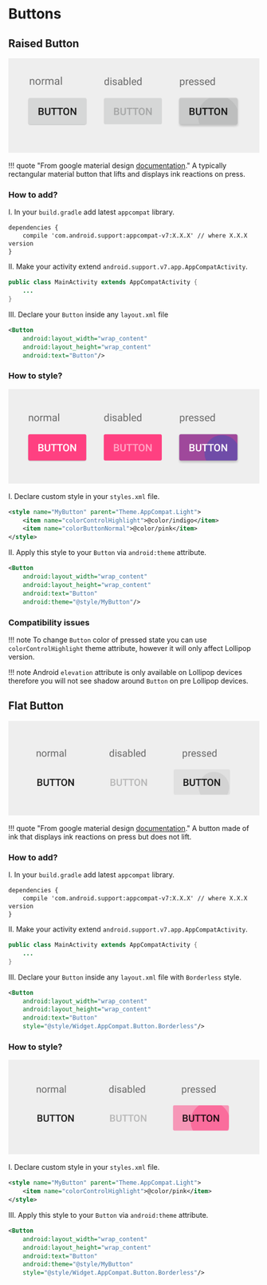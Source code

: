 # Buttons

## Raised Button

![](../images/raised-button-intro-v2.png)

!!! quote "From google material design [documentation](https://material.io/guidelines/components/buttons.html#buttons-raised-buttons)."
          A typically rectangular material button that lifts and displays ink reactions on press.

### How to add?

I. In your `build.gradle` add latest `appcompat` library.

```
dependencies {
    compile 'com.android.support:appcompat-v7:X.X.X' // where X.X.X version
}
```
II. Make your activity extend `android.support.v7.app.AppCompatActivity`.

```java
public class MainActivity extends AppCompatActivity {
    ...
}
```
III. Declare your `Button` inside any `layout.xml` file

```xml
<Button
    android:layout_width="wrap_content"
    android:layout_height="wrap_content"
    android:text="Button"/>
```

### How to style?

![](../images/raised-button-style-v2.png)

I. Declare custom style in your `styles.xml` file.

```xml
<style name="MyButton" parent="Theme.AppCompat.Light">
    <item name="colorControlHighlight">@color/indigo</item>
    <item name="colorButtonNormal">@color/pink</item>
</style>
```

II. Apply this style to your `Button` via `android:theme` attribute.

```xml
<Button
    android:layout_width="wrap_content"
    android:layout_height="wrap_content"
    android:text="Button"
    android:theme="@style/MyButton"/>
```

### Compatibility issues

!!! note
    To change `Button` color of pressed state you can use `colorControlHighlight` theme attribute, however it will only affect Lollipop version.

!!! note
    Android `elevation` attribute is only available on Lollipop devices therefore you will not see shadow around `Button` on pre Lollipop devices.

## Flat Button

![](../images/flat-button-intro-v2.png)

!!! quote "From google material design [documentation](https://material.io/guidelines/components/buttons.html#buttons-flat-buttons)."
    A button made of ink that displays ink reactions on press but does not lift.

### How to add?

I. In your `build.gradle` add latest `appcompat` library.

```
dependencies {
    compile 'com.android.support:appcompat-v7:X.X.X' // where X.X.X version
}
```
II. Make your activity extend `android.support.v7.app.AppCompatActivity`.

```java
public class MainActivity extends AppCompatActivity {
    ...
}
```
III. Declare your `Button` inside any `layout.xml` file with `Borderless` style.

```xml
<Button
    android:layout_width="wrap_content"
    android:layout_height="wrap_content"
    android:text="Button"
    style="@style/Widget.AppCompat.Button.Borderless"/>
```

### How to style?

![](../images/flat-button-style-v2.png)

I. Declare custom style in your `styles.xml` file.

```xml
<style name="MyButton" parent="Theme.AppCompat.Light">
    <item name="colorControlHighlight">@color/pink</item>
</style>
```

III. Apply this style to your `Button` via `android:theme` attribute.

```xml
<Button
    android:layout_width="wrap_content"
    android:layout_height="wrap_content"
    android:text="Button"
    android:theme="@style/MyButton"
    style="@style/Widget.AppCompat.Button.Borderless"/>
```
